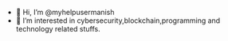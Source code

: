 - 👋 Hi, I’m @myhelpusermanish
- 👀 I’m interested in cybersecurity,blockchain,programming and technology related stuffs.
   

<!---
myhelpusermanish/myhelpusermanish is a ✨ special ✨ repository because its `README.md` (this file) appears on your GitHub profile.
You can click the Preview link to take a look at your changes.
--->
